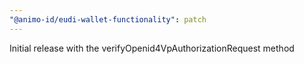```yaml
---
"@animo-id/eudi-wallet-functionality": patch
---
```


Initial release with the verifyOpenid4VpAuthorizationRequest method
